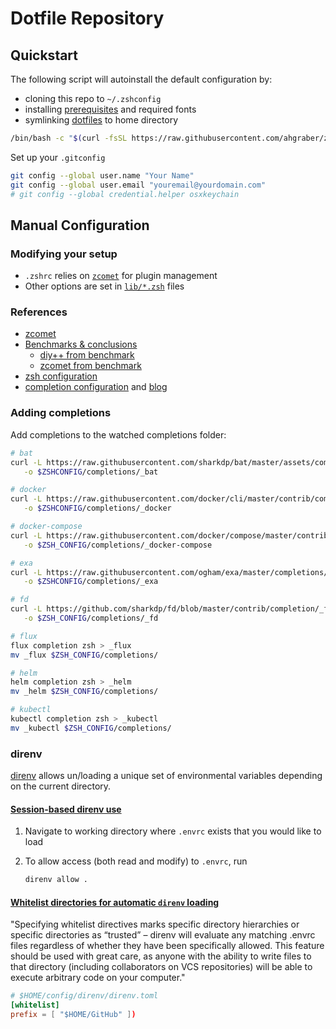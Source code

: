 # Dotfile Repository

## Quickstart

The following script will autoinstall the default configuration by:

* cloning this repo to `~/.zshconfig`
* installing [prerequisites](./scripts/prerequisites.sh) and required fonts
* symlinking [dotfiles](./dotfiles/) to home directory

```sh
/bin/bash -c "$(curl -fsSL https://raw.githubusercontent.com/ahgraber/zshconfig/HEAD/install.sh)"
```

Set up your `.gitconfig`

```sh
git config --global user.name "Your Name"
git config --global user.email "youremail@yourdomain.com"
# git config --global credential.helper osxkeychain
```

## Manual Configuration

### Modifying your setup

* `.zshrc` relies on [`zcomet`](https://github.com/agkozak/zcomet) for plugin management
* Other options are set in [`lib/*.zsh`](./lib/) files

### References

* [zcomet](https://github.com/agkozak/zcomet)
* [Benchmarks & conclusions](https://github.com/romkatv/zsh-bench)
  * [diy++ from benchmark](https://github.com/romkatv/zsh-bench/blob/master/configs/diy%2B%2B/skel/.zshrc)
  * [zcomet from benchmark](https://github.com/romkatv/zsh-bench/blob/master/configs/zcomet/skel/.zshrc)
* [zsh configuration](https://vermaden.wordpress.com/2021/09/19/ghost-in-the-shell-part-7-zsh-setup/)
* [completion configuration](https://github.com/Phantas0s/.dotfiles/blob/master/zsh/completion.zsh) and [blog](https://thevaluable.dev/zsh-completion-guide-examples/)

### Adding completions

Add completions to the watched completions folder:

```sh
# bat
curl -L https://raw.githubusercontent.com/sharkdp/bat/master/assets/completions/bat.zsh.in \
   -o $ZSHCONFIG/completions/_bat

# docker
curl -L https://raw.githubusercontent.com/docker/cli/master/contrib/completion/zsh/_docker \
   -o $ZSHCONFIG/completions/_docker

# docker-compose
curl -L https://raw.githubusercontent.com/docker/compose/master/contrib/completion/zsh/_docker-compose \
   -o $ZSH_CONFIG/completions/_docker-compose

# exa
curl -L https://raw.githubusercontent.com/ogham/exa/master/completions/zsh/_exa \
   -o $ZSHCONFIG/completions/_exa

# fd
curl -L https://github.com/sharkdp/fd/blob/master/contrib/completion/_fd \
   -o $ZSH_CONFIG/completions/_fd

# flux
flux completion zsh > _flux
mv _flux $ZSH_CONFIG/completions/

# helm
helm completion zsh > _helm
mv _helm $ZSH_CONFIG/completions/

# kubectl
kubectl completion zsh > _kubectl
mv _kubectl $ZSH_CONFIG/completions/
```

### direnv

[direnv](https://direnv.net/) allows un/loading a unique set of environmental variables depending on the current directory.

#### [Session-based direnv use](https://direnv.net/man/direnv.1.html)

1. Navigate to working directory where `.envrc` exists that you would like to load
2. To allow access (both read and modify) to `.envrc`, run

   ```sh
   direnv allow .
   ```

#### [Whitelist directories for automatic `direnv` loading](https://direnv.net/man/direnv.toml.1.html)

"Specifying whitelist directives marks specific directory hierarchies or specific directories as “trusted” – direnv will evaluate any matching .envrc files regardless of whether they have been specifically allowed. This feature should be used with great care, as anyone with the ability to write files to that directory (including collaborators on VCS repositories) will be able to execute arbitrary code on your computer."

```toml
# $HOME/config/direnv/direnv.toml
[whitelist]
prefix = [ "$HOME/GitHub" ])
```
